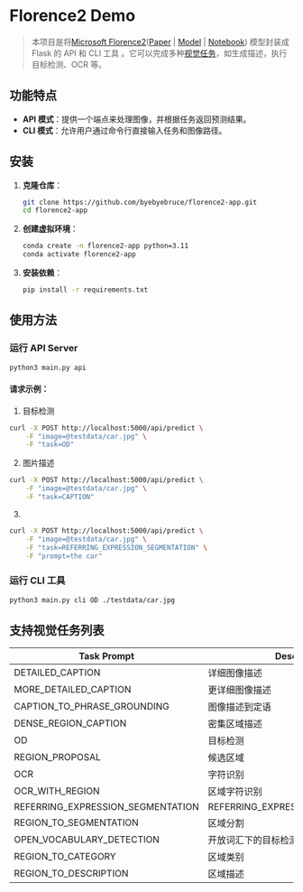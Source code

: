 # Florence2 Demo

> 本项目是将[Microsoft Florence2](https://huggingface.co/microsoft/Florence-2-large)([Paper](https://arxiv.org/abs/2311.06242) | [Model](https://huggingface.co/microsoft/Florence-2-large) | [Notebook](https://huggingface.co/microsoft/Florence-2-large/blob/main/sample_inference.ipynb)) 模型封装成 Flask 的 API 和 CLI 工具 。它可以完成多种[视觉任务](#支持视觉任务列表)，如生成描述，执行目标检测、OCR 等。


## 功能特点
- **API 模式**：提供一个端点来处理图像，并根据任务返回预测结果。
- **CLI 模式**：允许用户通过命令行直接输入任务和图像路径。

## 安装

1. **克隆仓库**：
    ```sh
    git clone https://github.com/byebyebruce/florence2-app.git
    cd florence2-app
    ```

2. **创建虚拟环境**：
    ```sh
	conda create -n florence2-app python=3.11
	conda activate florence2-app
    ```

3. **安装依赖**：
    ```sh
    pip install -r requirements.txt
    ```

## 使用方法

### 运行 API Server

```sh
python3 main.py api
```

#### 请求示例：
1. 目标检测
```sh
curl -X POST http://localhost:5000/api/predict \
    -F "image=@testdata/car.jpg" \
    -F "task=OD"
```

2. 图片描述
```sh
curl -X POST http://localhost:5000/api/predict \
    -F "image=@testdata/car.jpg" \
    -F "task=CAPTION"
```

3. 
```sh
curl -X POST http://localhost:5000/api/predict \
    -F "image=@testdata/car.jpg" \
    -F "task=REFERRING_EXPRESSION_SEGMENTATION" \
    -F "prompt=the car"
```

### 运行 CLI 工具

```sh
python3 main.py cli OD ./testdata/car.jpg
```

## 支持视觉任务列表
| Task Prompt                          | Description                           |
|--------------------------------------|---------------------------------------|
| DETAILED_CAPTION                     | 详细图像描述                              |
| MORE_DETAILED_CAPTION                | 更详细图像描述                             |
| CAPTION_TO_PHRASE_GROUNDING          | 图像描述到定语                              |
| DENSE_REGION_CAPTION                 | 密集区域描述                               |
| OD                                   | 目标检测                                 |
| REGION_PROPOSAL                      | 候选区域                                 |
| OCR                                  | 字符识别                                 |
| OCR_WITH_REGION                      | 区域字符识别                               |
| REFERRING_EXPRESSION_SEGMENTATION    | REFERRING_EXPRESSION_SEGMENTATION     |
| REGION_TO_SEGMENTATION               | 区域分割                                 |
| OPEN_VOCABULARY_DETECTION            | 开放词汇下的目标检测                         |
| REGION_TO_CATEGORY                   | 区域类别                                 |
| REGION_TO_DESCRIPTION                | 区域描述                                 |
